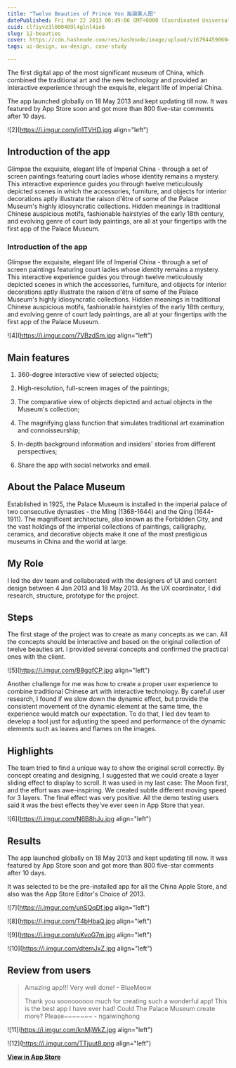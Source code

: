 ```yaml
---
title: "Twelve Beauties of Prince Yon 胤禛美人图"
datePublished: Fri Mar 22 2013 00:49:06 GMT+0000 (Coordinated Universal Time)
cuid: clfiyvz3l000409l4glnl4ie6
slug: 12-beauties
cover: https://cdn.hashnode.com/res/hashnode/image/upload/v1679445906040/92001517-6328-410d-8b88-68940e5e94f8.png
tags: ui-design, ux-design, case-study

---
```


The first digital app of the most significant museum of China, which combined the traditional art and the new technology and provided an interactive experience through the exquisite, elegant life of Imperial China.

The app launched globally on 18 May 2013 and kept updating till now. It was featured by App Store soon and got more than 800 five-star comments after 10 days.

![2](https://i.imgur.com/jn1TVHD.jpg align="left")

## Introduction of the app

Glimpse the exquisite, elegant life of Imperial China - through a set of screen paintings featuring court ladies whose identity remains a mystery. This interactive experience guides you through twelve meticulously depicted scenes in which the accessories, furniture, and objects for interior decorations aptly illustrate the raison d'être of some of the Palace Museum's highly idiosyncratic collections. Hidden meanings in traditional Chinese auspicious motifs, fashionable hairstyles of the early 18th century, and evolving genre of court lady paintings, are all at your fingertips with the first app of the Palace Museum.

### Introduction of the app

Glimpse the exquisite, elegant life of Imperial China - through a set of screen paintings featuring court ladies whose identity remains a mystery. This interactive experience guides you through twelve meticulously depicted scenes in which the accessories, furniture, and objects for interior decorations aptly illustrate the raison d'être of some of the Palace Museum's highly idiosyncratic collections. Hidden meanings in traditional Chinese auspicious motifs, fashionable hairstyles of the early 18th century, and evolving genre of court lady paintings, are all at your fingertips with the first app of the Palace Museum.

![4](https://i.imgur.com/7VBzdSm.jpg align="left")

## Main features

1. 360-degree interactive view of selected objects;
    
2. High-resolution, full-screen images of the paintings;
    
3. The comparative view of objects depicted and actual objects in the Museum's collection;
    
4. The magnifying glass function that simulates traditional art examination and connoisseurship;
    
5. In-depth background information and insiders' stories from different perspectives;
    
6. Share the app with social networks and email.
    

## About the Palace Museum

Established in 1925, the Palace Museum is installed in the imperial palace of two consecutive dynasties - the Ming (1368-1644) and the Qing (1644-1911). The magnificent architecture, also known as the Forbidden City, and the vast holdings of the imperial collections of paintings, calligraphy, ceramics, and decorative objects make it one of the most prestigious museums in China and the world at large.

## My Role

I led the dev team and collaborated with the designers of UI and content design between 4 Jan 2013 and 18 May 2013. As the UX coordinator, I did research, structure, prototype for the project.

## Steps

The first stage of the project was to create as many concepts as we can. All the concepts should be interactive and based on the original collection of twelve beauties art. I provided several concepts and confirmed the practical ones with the client.

![5](https://i.imgur.com/B8ggfCP.jpg align="left")

Another challenge for me was how to create a proper user experience to combine traditional Chinese art with interactive technology. By careful user research, I found if we slow down the dynamic effect, but provide the consistent movement of the dynamic element at the same time, the experience would match our expectation. To do that, I led dev team to develop a tool just for adjusting the speed and performance of the dynamic elements such as leaves and flames on the images.

## Highlights

The team tried to find a unique way to show the original scroll correctly. By concept creating and designing, I suggested that we could create a layer sliding effect to display to scroll. It was used in my last case: The Moon first, and the effort was awe-inspiring. We created subtle different moving speed for 3 layers. The final effect was very positive. All the demo testing users said it was the best effects they've ever seen in App Store that year.

![6](https://i.imgur.com/N6B8hJu.jpg align="left")

## Results

The app launched globally on 18 May 2013 and kept updating till now. It was featured by App Store soon and got more than 800 five-star comments after 10 days.

It was selected to be the pre-installed app for all the China Apple Store, and also was the App Store Editor's Choice of 2013.

![7](https://i.imgur.com/unSQqDf.jpg align="left")

![8](https://i.imgur.com/T4bHbaQ.jpg align="left")

![9](https://i.imgur.com/uKvoG7m.jpg align="left")

![10](https://i.imgur.com/dtemJxZ.jpg align="left")

## Review from users

> Amazing app!!! Very well done! - BlueMeow
> 
> Thank you sooooooooo much for creating such a wonderful app! This is the best app I have ever had! Could The Palace Museum create more? Please~~~~~~~ - ngaiwinghong

![11](https://i.imgur.com/knMjWkZ.jpg align="left")

![12](https://i.imgur.com/TTjuut8.png align="left")

[**View in App Store**](https://itunes.apple.com/cn/app/twelve-beauties/id631295915?l=en&mt=8)